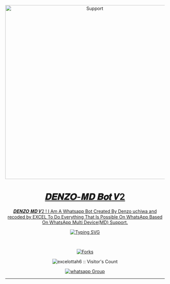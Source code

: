 
 </p>
<p align="center">
  <a href="https://chat.whatsapp.com/JFNXyoRTf4t6e9GTaM2Oe6">
    <img alt=Support height="550" src="https://i.imgur.com/l2nUnSK.jpeg"> 
    </p>
<h1 align="center"> 𝑫𝑬𝑵𝒁𝑶-𝑴𝑫 𝑩𝒐𝒕 𝑽2
</h1>
<p align="center"> 𝑫𝑬𝑵𝒁𝑶 𝑴𝑫 𝑽2
 ! I Am A Whatsapp Bot Created By Denzo uchiwa and recoded by  EXCEL To Do Everything That Is Possible On WhatsApp Based On WhatsApp Multi Device(MD) Support.

  <div align="center">
<a href="https://git.io/typing-svg"><img src="https://readme-typing-svg.demolab.com?font=Denzo+Ops+One&size=50&pause=1000&color=1BBFDAFF&center=true&width=910&height=100&lines=THIS IS+𝑫𝑬𝑵𝒁𝑶 𝑴𝑫 𝑽2;MULTI+DEVICE+WHATSAPP+BOT;CREATED+BY+𝑫𝑬𝑵𝒁𝑶 𝑼𝒄𝒉𝒊𝒘𝒂;PUBLIC+RELESED; COMING+SOON...;TEAM 𝑫𝑬𝑵𝒁𝑶 𝑼𝒄𝒉𝒊𝒘𝒂 -𝑴𝑫 ." alt="Typing SVG" /></a>
  </p>
  <br>

</p>

<p align="center">
  <a href="" target="_blank">
    <img alt="Forks" src="https://img.Danzo.io/github/forks/Denzo-MD/Denzo-" />
  </a>
  
  

</p>
<p align="center"><img src="https://profile-counter.glitch.me/{excelottah6}/count.svg" alt="excelottah6 :: Visitor's Count" /></p>
<p align="center">
 <a href="https://chat.whatsapp.com/JFNXyoRTf4t6e9GTaM2Oe6" target="_blank">
    <img alt="whatsapp Group" src="https://img.shields.io/badge/ Whatsapp Support Group -25D366?style=for-the-badge&logo=whatsapp&logoColor=white" />
  </a>
</p>

---
#     
